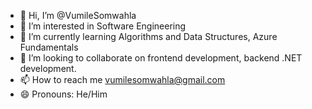 - 👋 Hi, I’m @VumileSomwahla
- 👀 I’m interested in Software Engineering
- 🌱 I’m currently learning Algorithms and Data Structures, Azure Fundamentals
- 💞️ I’m looking to collaborate on frontend development, backend .NET development.
- 📫 How to reach me vumilesomwahla@gmail.com
- 😄 Pronouns: He/Him

<!---
VumileSomwahla/VumileSomwahla is a ✨ special ✨ repository because its `README.md` (this file) appears on your GitHub profile.
You can click the Preview link to take a look at your changes.
--->
